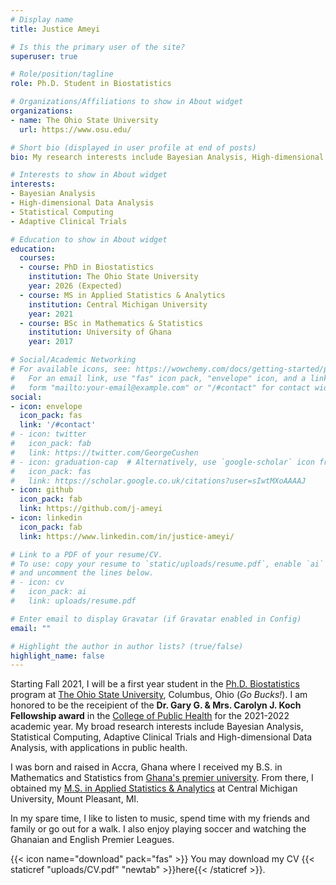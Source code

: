 ```yaml
---
# Display name
title: Justice Ameyi

# Is this the primary user of the site?
superuser: true

# Role/position/tagline
role: Ph.D. Student in Biostatistics

# Organizations/Affiliations to show in About widget
organizations:
- name: The Ohio State University
  url: https://www.osu.edu/

# Short bio (displayed in user profile at end of posts)
bio: My research interests include Bayesian Analysis, High-dimensional Data Analysis, Statistical Computing and Adaptive Clinical Trials

# Interests to show in About widget
interests:
- Bayesian Analysis
- High-dimensional Data Analysis
- Statistical Computing
- Adaptive Clinical Trials

# Education to show in About widget
education:
  courses:
  - course: PhD in Biostatistics
    institution: The Ohio State University
    year: 2026 (Expected)
  - course: MS in Applied Statistics & Analytics
    institution: Central Michigan University
    year: 2021
  - course: BSc in Mathematics & Statistics
    institution: University of Ghana
    year: 2017

# Social/Academic Networking
# For available icons, see: https://wowchemy.com/docs/getting-started/page-builder/#icons
#   For an email link, use "fas" icon pack, "envelope" icon, and a link in the
#   form "mailto:your-email@example.com" or "/#contact" for contact widget.
social:
- icon: envelope
  icon_pack: fas
  link: '/#contact'
# - icon: twitter
#   icon_pack: fab
#   link: https://twitter.com/GeorgeCushen
# - icon: graduation-cap  # Alternatively, use `google-scholar` icon from `ai` icon pack
#   icon_pack: fas
#   link: https://scholar.google.co.uk/citations?user=sIwtMXoAAAAJ
- icon: github
  icon_pack: fab
  link: https://github.com/j-ameyi
- icon: linkedin
  icon_pack: fab
  link: https://www.linkedin.com/in/justice-ameyi/

# Link to a PDF of your resume/CV.
# To use: copy your resume to `static/uploads/resume.pdf`, enable `ai` icons in `params.toml`, 
# and uncomment the lines below.
# - icon: cv
#   icon_pack: ai
#   link: uploads/resume.pdf

# Enter email to display Gravatar (if Gravatar enabled in Config)
email: ""

# Highlight the author in author lists? (true/false)
highlight_name: false
---
```


Starting Fall 2021, I will be a first year student in the [Ph.D. Biostatistics](https://biostatprograms.osu.edu/) program at [The Ohio State University](https://www.osu.edu/), Columbus, Ohio (*Go Bucks!*). I am honored to be the receipient of the **Dr. Gary G. & Mrs. Carolyn J. Koch Fellowship award** in the [College of Public Health](https://cph.osu.edu/) for the 2021-2022 academic year. My broad research interests include Bayesian Analysis, Statistical Computing, Adaptive Clinical Trials and High-dimensional Data Analysis, with applications in public health.


I was born and raised in Accra, Ghana where I received my B.S. in Mathematics and Statistics from [Ghana's premier university](https://www.ug.edu.gh/). From there, I obtained my [M.S. in Applied Statistics & Analytics](https://www.cmich.edu/colleges/se/STAD/graduateprograms/misappliedstatisticsandanalytics/Pages/default.aspx) at Central Michigan University, Mount Pleasant, MI.  

In my spare time, I like to listen to music, spend time with my friends and family or go out for a walk. I also enjoy playing soccer and watching the Ghanaian and English Premier Leagues. 

 {{< icon name="download" pack="fas" >}} You may download my CV {{< staticref "uploads/CV.pdf" "newtab" >}}here{{< /staticref >}}. 
